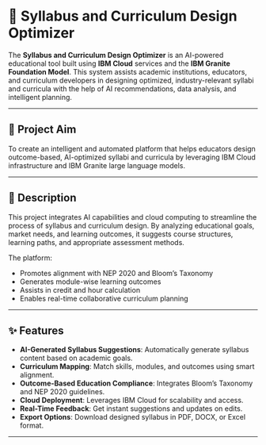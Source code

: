 # 📘 Syllabus and Curriculum Design Optimizer

The **Syllabus and Curriculum Design Optimizer** is an AI-powered educational tool built using **IBM Cloud** services and the **IBM Granite Foundation Model**. This system assists academic institutions, educators, and curriculum developers in designing optimized, industry-relevant syllabi and curricula with the help of AI recommendations, data analysis, and intelligent planning.

---

## 🎯 Project Aim

To create an intelligent and automated platform that helps educators design outcome-based, AI-optimized syllabi and curricula by leveraging IBM Cloud infrastructure and IBM Granite large language models.

---

## 📝 Description

This project integrates AI capabilities and cloud computing to streamline the process of syllabus and curriculum design. By analyzing educational goals, market needs, and learning outcomes, it suggests course structures, learning paths, and appropriate assessment methods.

The platform:
- Promotes alignment with NEP 2020 and Bloom’s Taxonomy
- Generates module-wise learning outcomes
- Assists in credit and hour calculation
- Enables real-time collaborative curriculum planning

---

## ✨ Features

- **AI-Generated Syllabus Suggestions**: Automatically generate syllabus content based on academic goals.
- **Curriculum Mapping**: Match skills, modules, and outcomes using smart alignment.
- **Outcome-Based Education Compliance**: Integrates Bloom’s Taxonomy and NEP 2020 guidelines.
- **Cloud Deployment**: Leverages IBM Cloud for scalability and access.
- **Real-Time Feedback**: Get instant suggestions and updates on edits.
- **Export Options**: Download designed syllabus in PDF, DOCX, or Excel format.

---

